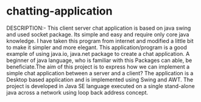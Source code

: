 # chatting-application
DESCRIPTION:-
This client server chat application is based on java swing and used socket package. Its simple and easy and require only core java knowledge. I have taken this program from internet and modified a little bit to make it simpler and more elegant.
This application/program is a good example of using java.io, java.net package to create a chat application. A beginner of java language, who is familiar with this Packages can able, be beneficiate.The aim of this project is to express how we can implement a simple chat application between a server and a client? The application is a Desktop based application and is implemented using Swing and AWT. The project is developed in Java SE language executed on a single stand-alone java across a network using loop back address concept.
